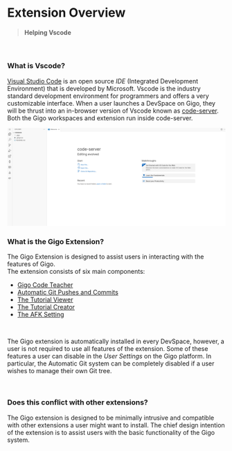# Extension Overview
>#### Helping Vscode

</br>

### **What is Vscode?**

[Visual Studio Code](https://code.visualstudio.com/) is an open source *IDE* (Integrated Development Environment) that is developed by Microsoft. Vscode is the industry standard development environment for programmers and offers a very customizable interface. When a user launches a DevSpace on Gigo, they will be thrust into an in-browser version of Vscode known as [code-server](https://github.com/coder/code-server). Both the Gigo workspaces and extension run inside code-server.

![extension_overview.png](https://raw.githubusercontent.com/Gage-Technologies/gigo-documentation/master/extension/extension_overview.png)

### **What is the Gigo Extension?**
The Gigo Extension is designed to assist users in interacting with the features of Gigo.  
The extension consists of six main components:
- [Gigo Code Teacher](../extension/code_teacher/extension_code_teacher_2.md)
- [Automatic Git Pushes and Commits](../extension/automatic_git/extension_automatic_git_3.md)
- [The Tutorial Viewer](../extension/tutorial_viewer/extension_tutorial_viewer_4.md)
- [The Tutorial Creator](../extension/tutorial_creator/extension_tutorial_creator_5.md)
- [The AFK Setting](../extension/afk_setting/extension_afk_setting_6.md)

</br>

The Gigo extension is automatically installed in every DevSpace, however, a user is not required to use all features of the extension. Some of these features a user can disable in the *User Settings* on the Gigo platform. In particular, the Automatic Git system can be completely disabled if a user wishes to manage their own Git tree.


</br>

### **Does this conflict with other extensions?**

The Gigo extension is designed to be minimally intrusive and compatible with other extensions a user might want to install. The chief design intention of the extension is to assist users with the basic functionality of the Gigo system.

